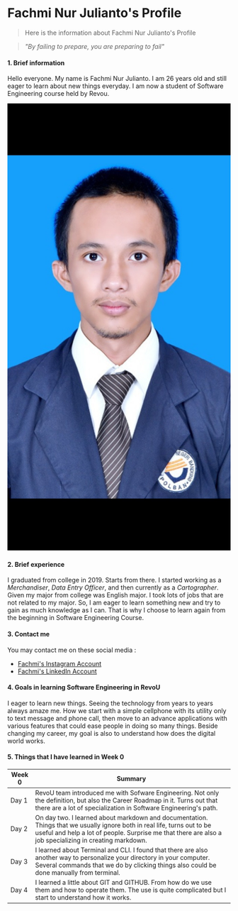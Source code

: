 # Fachmi Nur Julianto's Profile
> Here is the information about Fachmi Nur Julianto's Profile

> *"By failing to prepare, you are preparing to fail"*

#### 1. Brief information
Hello everyone. My name is Fachmi Nur Julianto. I am 26 years old and still eager to learn about new things everyday. I am now a student of Software Engineering course held by Revou. 

![Photo](PasFoto.jpeg)

#### 2. Brief experience
I graduated from college in 2019. Starts from there. I started working as a *Merchandiser*, *Data Entry Officer*, and then currently as a *Cartographer*. Given my major from college was English major. I took lots of jobs that are not related to my major. So, I am eager to learn something new and try to gain as much knowledge as I can. That is why I choose to learn again from the beginning in Software Engineering Course.

#### 3. Contact me
You may contact me on these social media : 
- [Fachmi's Instagram Account](https://www.instagram.com/fachmi_nur/)
- [Fachmi's LinkedIn Account](https://www.linkedin.com/in/fachmi-nur-7383b7195/)


#### 4. Goals in learning Software Engineering in RevoU
I eager to learn new things. Seeing the technology from years to years always amaze me. How we start with a simple cellphone with its utility only to text message and phone call, then move to an advance applications with various features that could ease people in doing so many things. Beside changing my career, my goal is also to understand how does the digital world works. 



#### 5. Things that I have learned in Week 0
|  Week 0  |  Summary  |
|-------   |---------  |
|Day 1|  RevoU team introduced me with Sofware Engineering. Not only the definition, but also the Career Roadmap in it. Turns out that there are a lot of specialization in Software Engineering's path.| 
|Day 2| On day two. I learned about markdown and documentation. Things that we usually ignore both in real life, turns out to be useful and help a lot of people. Surprise me that there are also a job specializing in creating markdown.          |
|Day 3| I learned about Terminal and CLI. I found that there are also another way to personalize your directory in your computer. Several commands that we do by clicking things also could be done manually from terminal.           |
|Day 4|I learned a little about GIT and GITHUB. From how do we use them and how to operate them. The use is quite complicated but I start to understand how it works.|